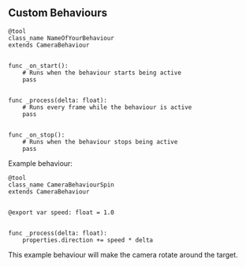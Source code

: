 ## Custom Behaviours

```gdscript
@tool
class_name NameOfYourBehaviour
extends CameraBehaviour


func _on_start():
	# Runs when the behaviour starts being active
	pass


func _process(delta: float):
	# Runs every frame while the behaviour is active
	pass


func _on_stop():
	# Runs when the behaviour stops being active
	pass
```

Example behaviour:

```gdscript
@tool
class_name CameraBehaviourSpin
extends CameraBehaviour


@export var speed: float = 1.0


func _process(delta: float):
	properties.direction += speed * delta
```

This example behaviour will make the camera rotate around the target.